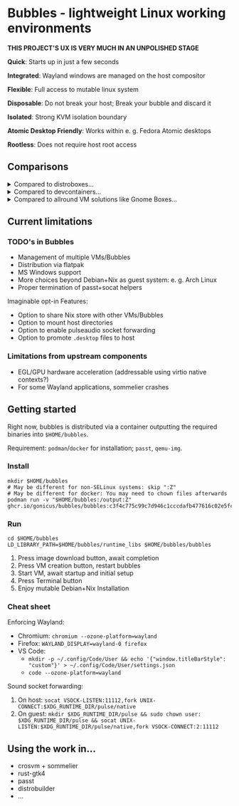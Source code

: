# Bubbles - lightweight Linux working environments

**THIS PROJECT'S UX IS VERY MUCH IN AN UNPOLISHED STAGE**

**Quick**: Starts up in just a few seconds

**Integrated**: Wayland windows are managed on the host compositor

**Flexible**: Full access to mutable linux system

**Disposable**: Do not break your host; Break your bubble and discard it

**Isolated**: Strong KVM isolation boundary

**Atomic Desktop Friendly**: Works within e. g. Fedora Atomic desktops

**Rootless**: Does not require host root access

## Comparisons

<details>
<summary>Compared to distroboxes...</summary>

Pro Bubbles:
- allows straight-forward use of containers
- provides isolation

Contra Bubbles:
- not as host-integrated as distroboxes

</details>


<details>
<summary>Compared to devcontainers...</summary>

Pro Bubbles:
- allows straight-forward use of containers (hence also devcontainers)

Contra Bubbles:
- not part of devcontainer ecosystem

</details>

<details>
<summary>Compared to allround VM solutions like Gnome Boxes...</summary>

Pro Bubbles:
- does not require stepping through OS installers
- opinionated networking etc.
- allows Wayland integration

Contra Bubbles:
- does not support traditional VM handling use cases

</details>

## Current limitations

### TODO's in Bubbles

- Management of multiple VMs/Bubbles
- Distribution via flatpak
- MS Windows support
- More choices beyond Debian+Nix as guest system: e. g. Arch Linux
- Proper termination of passt+socat helpers

Imaginable opt-in Features:

- Option to share Nix store with other VMs/Bubbles
- Option to mount host directories
- Option to enable pulseaudio socket forwarding
- Option to promote `.desktop` files to host

### Limitations from upstream components

- EGL/GPU hardware acceleration (addressable using virtio native contexts?)
- For some Wayland applications, sommelier crashes

## Getting started

Right now, bubbles is distributed via a container outputting the required binaries into `$HOME/bubbles`.

Requirement: `podman`/`docker` for installation; `passt`, `qemu-img`.

### Install

```
mkdir $HOME/bubbles
# May be different for non-SELinux systems: skip ":Z"
# May be different for docker: You may need to chown files afterwards
podman run -v "$HOME/bubbles:/output:Z" ghcr.io/gonicus/bubbles/bubbles:c3f4c775c99c7d946c1cccdafb477616c02e5fca
```

### Run

```
cd $HOME/bubbles
LD_LIBRARY_PATH=$HOME/bubbles/runtime_libs $HOME/bubbles/bubbles
```

1. Press image download button, await completion
2. Press VM creation button, restart bubbles
3. Start VM, await startup and initial setup
4. Press Terminal button
5. Enjoy mutable Debian+Nix Installation

### Cheat sheet

Enforcing Wayland:

- Chromium: `chromium --ozone-platform=wayland`
- Firefox: `WAYLAND_DISPLAY=wayland-0 firefox`
- VS Code:
    - `mkdir -p ~/.config/Code/User && echo '{"window.titleBarStyle": "custom"}' > ~/.config/Code/User/settings.json`
    - `code --ozone-platform=wayland`

Sound socket forwarding:

1. On host: `socat VSOCK-LISTEN:11112,fork UNIX-CONNECT:$XDG_RUNTIME_DIR/pulse/native`
2. On guest: `mkdir $XDG_RUNTIME_DIR/pulse && sudo chown user: $XDG_RUNTIME_DIR/pulse && socat UNIX-LISTEN:$XDG_RUNTIME_DIR/pulse/native,fork VSOCK-CONNECT:2:11112`

## Using the work in...

- crosvm + sommelier
- rust-gtk4
- passt
- distrobuilder
- ...
